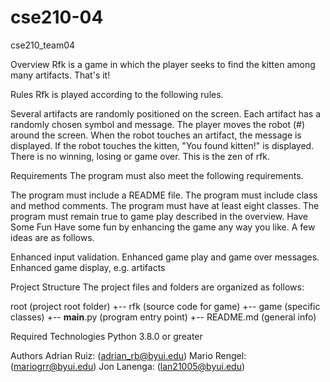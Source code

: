# cse210-04
cse210_team04

Overview
Rfk is a game in which the player seeks to find the kitten among many artifacts. That's it!

Rules
Rfk is played according to the following rules.

Several artifacts are randomly positioned on the screen.
Each artifact has a randomly chosen symbol and message.
The player moves the robot (#) around the screen.
When the robot touches an artifact, the message is displayed.
If the robot touches the kitten, "You found kitten!" is displayed.
There is no winning, losing or game over. This is the zen of rfk.

Requirements
The program must also meet the following requirements.

The program must include a README file.
The program must include class and method comments.
The program must have at least eight classes.
The program must remain true to game play described in the overview.
Have Some Fun
Have some fun by enhancing the game any way you like. A few ideas are as follows.

Enhanced input validation.
Enhanced game play and game over messages.
Enhanced game display, e.g. artifacts

Project Structure
The project files and folders are organized as follows:

root                    (project root folder)
+-- rfk              (source code for game)
  +-- game              (specific classes)
  +-- __main__.py       (program entry point)
+-- README.md           (general info)

Required Technologies
Python 3.8.0 or greater

Authors
Adrian Ruiz: (adrian_rb@byui.edu) 
Mario Rengel: (mariogrr@byui.edu) 
Jon Lanenga: (lan21005@byui.edu) 
